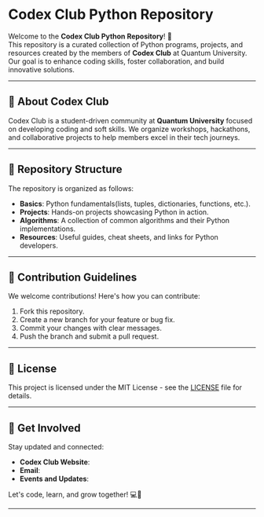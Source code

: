 # Codex Club Python Repository  

Welcome to the **Codex Club Python Repository**! 🎉  
This repository is a curated collection of Python programs, projects, and resources created by the members of **Codex Club** at Quantum University. Our goal is to enhance coding skills, foster collaboration, and build innovative solutions.  

---

## 🚀 About Codex Club  

Codex Club is a student-driven community at **Quantum University** focused on developing coding and soft skills. We organize workshops, hackathons, and collaborative projects to help members excel in their tech journeys.  

---

## 📁 Repository Structure  

The repository is organized as follows:  

- **Basics**: Python fundamentals(lists, tuples, dictionaries, functions, etc.).  
- **Projects**: Hands-on projects showcasing Python in action.  
- **Algorithms**: A collection of common algorithms and their Python implementations.  
- **Resources**: Useful guides, cheat sheets, and links for Python developers.  

---

## 🧩 Contribution Guidelines  

We welcome contributions! Here's how you can contribute:  

1. Fork this repository.  
2. Create a new branch for your feature or bug fix.  
3. Commit your changes with clear messages.  
4. Push the branch and submit a pull request.  

---

## 📜 License  

This project is licensed under the MIT License - see the [LICENSE](LICENSE) file for details.  

---

## 🌟 Get Involved  

Stay updated and connected:  

- **Codex Club Website**: 
- **Email**:   
- **Events and Updates**: 

Let's code, learn, and grow together! 💻🚀  

---
                                                       
